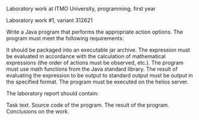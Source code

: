  Laboratory work at ITMO University, programming. first year

Laboratory work #1, variant 312621

Write a Java program that performs the appropriate action options. The program must meet the following requirements:

It should be packaged into an executable jar archive.
The expression must be evaluated in accordance with the calculation of mathematical expressions (the order of actions must be observed, etc.).
The program must use math functions from the Java standard library.
The result of evaluating the expression to be output to standard output must be output in the specified format.
The program must be executed on the helios server.

The laboratory report should contain:

Task text.
Source code of the program.
The result of the program.
Conclusions on the work.
